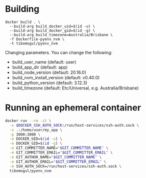 # Building
```
docker build . \
  --build-arg build_docker_uid=$(id -u) \
  --build-arg build_docker_gid=$(id -g) \
  --build-arg build_timezone=Australia/Brisbane \
  -f Dockerfile-pyenv_nvm \
  -t tibomogul/pyenv_nvm
```

Changing parameters. You can change the following:
- build_user_name (default: user)
- build_app_dir (default: app)
- build_node_version (default: 20.16.0)
- build_nvm_install_version (default: v0.40.0)
- build_python_version (default: 3.12.3)
- build_timezone (default: Etc/Universal, e.g. Australia/Brisbane)


# Running an ephemeral container
```bash
docker run --rm -it \
  -v $DOCKER_SSH_AUTH_SOCK:/run/host-services/ssh-auth.sock \
  -v .:/home/user/my_app \
  -p 3000:3000 \
  -e DOCKER_UID=$(id -u) \
  -e DOCKER_GID=$(id -g) \
  -e GIT_COMMITTER_NAME="$GIT_COMMITTER_NAME" \
  -e GIT_COMMITTER_EMAIL="$GIT_COMMITTER_EMAIL" \
  -e GIT_AUTHOR_NAME="$GIT_COMMITTER_NAME" \
  -e GIT_AUTHOR_EMAIL="$GIT_COMMITTER_EMAIL" \
  -e SSH_AUTH_SOCK=/run/host-services/ssh-auth.sock \
  tibomogul/pyenv_nvm
```
